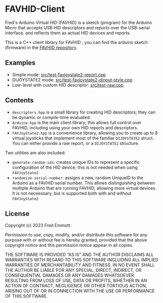 # FAVHID-Client

Fred's Arduino Virtual HID (FAVHID) is a sketch (program) for the Arduino Micro that accepts USB HID descriptors and reports over the USB-serial interface, and reflects them as actual HID devices and reports.

This is a C++ client library for FAVHID ; you can find the arduino sketch (firmware) in the [FAVHID repository](https://github.com/fredemmott/favhid).

## Examples

- Simple mode: [src/test-favjoystate2-report.cpp](src/test-favjoystate2-report.cpp)
- DIJOYSTATE2 mode: [src/test-favjoystate2-dinput-style.cpp](src/test-favjoystate2-dinput-style.cpp)
- Low-level with custom HID descriptor: [src/test-raw.cpp](src/test-raw.cpp)

## Contents

- `descriptors.hpp` is a small library for creating HID descriptors; they can be dynamic or compile-time evaluated.
- `Arduino.hpp` is the main client library; this allows full control over FAVHID, including using your own HID reports and descriptors.
- `FAVJoyState2.hpp` is a convenience library, allowing you to create up to 8 virtual joysticks that implement most of the familiar `DIJOYSTATE2` struct. You can either provide a raw report, or a `DIJOYSTATE2` structure.

Two utilities are also included:

- `generate-random-ids`: creates unique IDs to represent a specific configuration of the HID device; this is not needed when using `FAVJoyState2`
- `randomize-serial-number`: assigns a new, random UniqueID to the Arduino as a FAVHID serial number. This allows distinguishing between multiple Arduino that are running FAVHID, allowing more virtual devices. It is not neceessary, but is supported both with and without `FAVJoyState2`

## License

Copyright (c) 2023 Fred Emmott.

Permission to use, copy, modify, and/or distribute this software for any purpose
with or without fee is hereby granted, provided that the above copyright notice
and this permission notice appear in all copies.

THE SOFTWARE IS PROVIDED “AS IS” AND THE AUTHOR DISCLAIMS ALL WARRANTIES WITH
REGARD TO THIS SOFTWARE INCLUDING ALL IMPLIED WARRANTIES OF MERCHANTABILITY AND
FITNESS. IN NO EVENT SHALL THE AUTHOR BE LIABLE FOR ANY SPECIAL, DIRECT,
INDIRECT, OR CONSEQUENTIAL DAMAGES OR ANY DAMAGES WHATSOEVER RESULTING FROM LOSS
OF USE, DATA OR PROFITS, WHETHER IN AN ACTION OF CONTRACT, NEGLIGENCE OR OTHER
TORTIOUS ACTION, ARISING OUT OF OR IN CONNECTION WITH THE USE OR PERFORMANCE OF
THIS SOFTWARE.